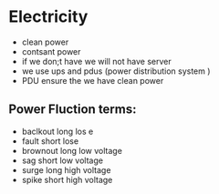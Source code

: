 
# Electricity

- clean power
- contsant power
- if we don;t have we will not have server
- we use ups and pdus (power distribution system )
- PDU ensure the we have clean power


## Power Fluction terms:
- baclkout long los e
- fault short lose
- brownout long low voltage
- sag short low voltage
- surge long high voltage
- spike short high voltage